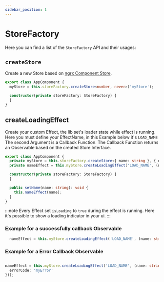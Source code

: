 ```yaml
---
sidebar_position: 1
---
```


# StoreFactory

Here you can find a list of the `StoreFactory` API and their usages:

## `createStore`

Create a new Store based on [ngrx Component Store](https://ngrx.io/guide/component-store).

```ts title="app.component.ts"
export class AppComponent {
  myStore = this.storeFactory.createStore<number, never>('myStore');

  constructor(private storeFactory: StoreFactory) {
  }
}
```

## createLoadingEffect

Create your custom Effect, the lib set's loader state while effect is running. Here you must define your EffectName, in this Example below it's `LOAD_NAME`
The second Argument is a Callback Function. The Callback Function returns an Observable based on the created Store Interface.


```ts title="app.component.ts"
export class AppComponent {
  private myStore = this.storeFactory.createStore<{ name: string }, { errorCode: number }>('myStore');
  private nameEffect = this.myStore.createLoadingEffect('LOAD_NAME', (name: string) => of({name: name}));

  constructor(private storeFactory: StoreFactory) {
  }

  public setName(name: string): void {
    this.nameEffect(name);
  }
}
```

:::note Every Effect set `isLoading` to `true` during the effect is running. Here it's possible to show a loading
indicator in your ui.
:::

### Example for a successfully callback Observable

```ts
  nameEffect = this.myStore.createLoadingEffect('LOAD_NAME', (name: string) => of({name: name}));
```

### Example for a Error Callback Observable

```ts

nameEffect = this.myStore.createLoadingEffect('LOAD_NAME', (name: string) => throwError(() => {
  errorCode: 'myError'
}));
```

